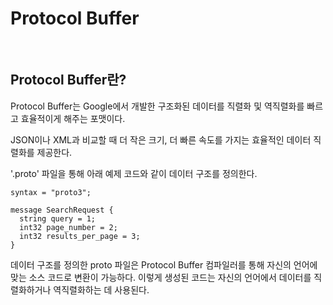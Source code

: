 # Protocol Buffer

<br/>

## Protocol Buffer란?
Protocol Buffer는 Google에서 개발한 구조화된 데이터를 직렬화 및 역직렬화를 빠르고 효율적이게 해주는 포맷이다.

JSON이나 XML과 비교할 때 더 작은 크기, 더 빠른 속도를 가지는 효율적인 데이터 직렬화를 제공한다.

'.proto' 파일을 통해 아래 예제 코드와 같이 데이터 구조를 정의한다.

```
syntax = "proto3";

message SearchRequest {
  string query = 1;
  int32 page_number = 2;
  int32 results_per_page = 3;
}
```

데이터 구조를 정의한 proto 파일은 Protocol Buffer 컴파일러를 통해 자신의 언어에 맞는 소스 코드로 변환이 가능하다. 이렇게 생성된 코드는 자신의 언어에서 데이터를 직렬화하거나 역직렬화하는 데 사용된다.

